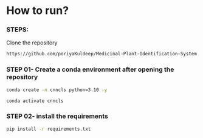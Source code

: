# How to run?
### STEPS:

Clone the repository

```bash
https://github.com/poriyaKuldeep/Medicinal-Plant-Identification-System
```
### STEP 01- Create a conda environment after opening the repository

```bash
conda create -n cnncls python=3.10 -y
```

```bash
conda activate cnncls
```


### STEP 02- install the requirements
```bash
pip install -r requirements.txt
```
